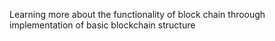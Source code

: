 Learning more about the functionality of block chain throough implementation of basic blockchain structure 
